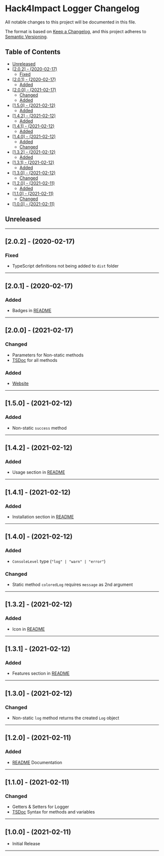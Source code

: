 # Hack4Impact Logger Changelog <!-- omit in toc -->

All notable changes to this project will be documented in this file.

The format is based on [Keep a Changelog](http://keepachangelog.com/), and this project adheres to [Semantic Versioning](https://semver.org/spec/v2.0.0.html).

## Table of Contents <!-- omit in toc -->

- [Unreleased](#unreleased)
- [[2.0.2] - (2020-02-17)](#202---2020-02-17)
  - [Fixed](#fixed)
- [[2.0.1] - (2020-02-17)](#201---2020-02-17)
  - [Added](#added)
- [[2.0.0] - (2021-02-17)](#200---2021-02-17)
  - [Changed](#changed)
  - [Added](#added-1)
- [[1.5.0] - (2021-02-12)](#150---2021-02-12)
  - [Added](#added-2)
- [[1.4.2] - (2021-02-12)](#142---2021-02-12)
  - [Added](#added-3)
- [[1.4.1] - (2021-02-12)](#141---2021-02-12)
  - [Added](#added-4)
- [[1.4.0] - (2021-02-12)](#140---2021-02-12)
  - [Added](#added-5)
  - [Changed](#changed-1)
- [[1.3.2] - (2021-02-12)](#132---2021-02-12)
  - [Added](#added-6)
- [[1.3.1] - (2021-02-12)](#131---2021-02-12)
  - [Added](#added-7)
- [[1.3.0] - (2021-02-12)](#130---2021-02-12)
  - [Changed](#changed-2)
- [[1.2.0] - (2021-02-11)](#120---2021-02-11)
  - [Added](#added-8)
- [[1.1.0] - (2021-02-11)](#110---2021-02-11)
  - [Changed](#changed-3)
- [[1.0.0] - (2021-02-11)](#100---2021-02-11)

## Unreleased

---

## [2.0.2] - (2020-02-17)

### Fixed

- TypeScript definitions not being added to `dist` folder

---

## [2.0.1] - (2020-02-17)

### Added

- Badges in [README]

---

## [2.0.0] - (2021-02-17)

### Changed

- Parameters for Non-static methods
- [TSDoc] for all methods

### Added

- [Website]

---

## [1.5.0] - (2021-02-12)

### Added

- Non-static `success` method

---

## [1.4.2] - (2021-02-12)

### Added

- Usage section in [README]

---

## [1.4.1] - (2021-02-12)

### Added

- Installation section in [README]

---

## [1.4.0] - (2021-02-12)

### Added

- `ConsoleLevel` type (`"log" | "warn" | "error"`)

### Changed

- Static method `coloredLog` requires `message` as 2nd argument

---

## [1.3.2] - (2021-02-12)

### Added

- Icon in [README]

---

## [1.3.1] - (2021-02-12)

### Added

- Features section in [README]

---

## [1.3.0] - (2021-02-12)

### Changed

- Non-static `log` method returns the created `Log` object

---

## [1.2.0] - (2021-02-11)

### Added

- [README] Documentation

---

## [1.1.0] - (2021-02-11)

### Changed

- Getters & Setters for Logger
- [TSDoc] Syntax for methods and variables

---

## [1.0.0] - (2021-02-11)

- Initial Release

---

<!-- Start Reference Links -->

[website]: https://hack4impact.github.io/logger/
[readme]: https://github.com/hack4impact/logger#readme
[tsdoc]: https://tsdoc.org/
